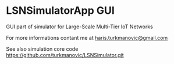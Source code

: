 # LSNSimulatorApp GUI

GUI part of simulator for Large-Scale Multi-Tier IoT Networks

For more informations contant me at haris.turkmanovic@gmail.com

See also simulation core code https://github.com/turkmanovic/LSNSimulator.git
